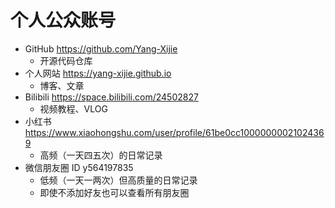 # 个人公众账号

- GitHub <https://github.com/Yang-Xijie>
    - 开源代码仓库
- 个人网站 <https://yang-xijie.github.io>
    - 博客、文章
- Bilibili <https://space.bilibili.com/24502827>
    - 视频教程、VLOG
- 小红书 <https://www.xiaohongshu.com/user/profile/61be0cc10000000021024369>
    - 高频（一天四五次）的日常记录
- 微信朋友圈 ID y564197835
    - 低频（一天一两次）但高质量的日常记录
    - 即使不添加好友也可以查看所有朋友圈
